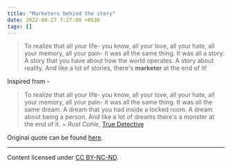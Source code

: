 ```yaml
---
title: "Marketers behind the story"
date: 2022-09-27 7:27:00 +0530
tags: []
---
```


> To realize that all your life- you know, all your love, all your hate, all your memory, all your pain- it was all the same thing. It was all a story. A story that you have about how the world operates. A story about reality. And like a lot of stories, there's **marketer** at the end of it!

Inspired from -
> To realize that all your life- you know, all your love, all your hate, all your memory, all your pain- it was all the same thing. It was all the same dream. A dream that you had inside a locked room. A dream about being a person. And like a lot of dreams there's a monster at the end of it.
> ~ _Rust Cohle_, [True Detective]

Original quote can be found [here].

---
Content licensed under <a rel="license" href="http://creativecommons.org/licenses/by-nc-nd/4.0/">CC BY-NC-ND</a>.

[True Detective]: <https://www.imdb.com/title/tt2356777/> "True Detective (TV series 2014-) | IMDB "
[here]: <https://youtu.be/OHz4slbIRyE?t=1472> "The Law Of Attraction: Fact Or Fiction?"